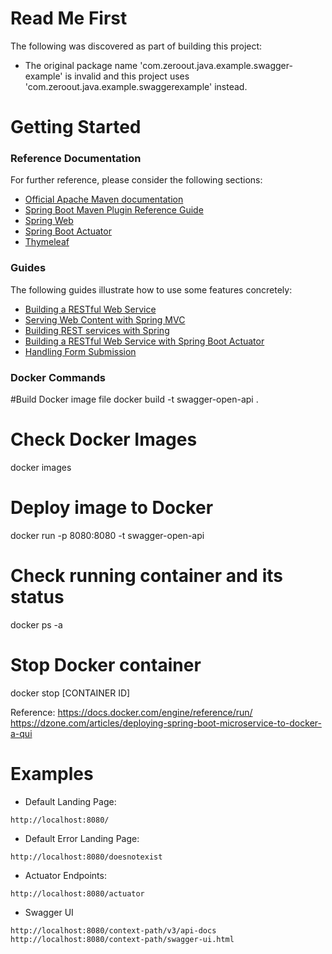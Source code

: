 # Read Me First
The following was discovered as part of building this project:

* The original package name 'com.zeroout.java.example.swagger-example' is invalid and this project uses 'com.zeroout.java.example.swaggerexample' instead.

# Getting Started

### Reference Documentation
For further reference, please consider the following sections:

* [Official Apache Maven documentation](https://maven.apache.org/guides/index.html)
* [Spring Boot Maven Plugin Reference Guide](https://docs.spring.io/spring-boot/docs/2.2.2.RELEASE/maven-plugin/)
* [Spring Web](https://docs.spring.io/spring-boot/docs/2.2.2.RELEASE/reference/htmlsingle/#boot-features-developing-web-applications)
* [Spring Boot Actuator](https://docs.spring.io/spring-boot/docs/2.2.2.RELEASE/reference/htmlsingle/#production-ready)
* [Thymeleaf](https://docs.spring.io/spring-boot/docs/2.2.2.RELEASE/reference/htmlsingle/#boot-features-spring-mvc-template-engines)

### Guides
The following guides illustrate how to use some features concretely:

* [Building a RESTful Web Service](https://spring.io/guides/gs/rest-service/)
* [Serving Web Content with Spring MVC](https://spring.io/guides/gs/serving-web-content/)
* [Building REST services with Spring](https://spring.io/guides/tutorials/bookmarks/)
* [Building a RESTful Web Service with Spring Boot Actuator](https://spring.io/guides/gs/actuator-service/)
* [Handling Form Submission](https://spring.io/guides/gs/handling-form-submission/)


### Docker Commands

#Build Docker image file
docker build -t swagger-open-api . 
# Check Docker Images
docker images
# Deploy image to Docker
docker run -p 8080:8080 -t swagger-open-api
# Check running container and its status
docker ps -a
# Stop Docker container
docker stop [CONTAINER ID]

Reference: 
https://docs.docker.com/engine/reference/run/
https://dzone.com/articles/deploying-spring-boot-microservice-to-docker-a-qui


# Examples
* Default Landing Page: 
```
http://localhost:8080/
```
* Default Error Landing Page:
```
http://localhost:8080/doesnotexist
```
* Actuator Endpoints:
```
http://localhost:8080/actuator
```
* Swagger UI
```
http://localhost:8080/context-path/v3/api-docs
http://localhost:8080/context-path/swagger-ui.html


